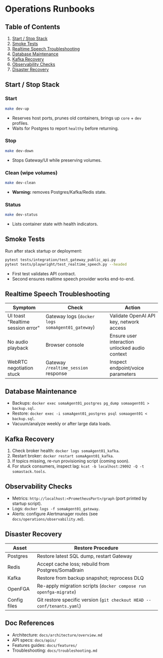 # Operations Runbooks

## Table of Contents
1. [Start / Stop Stack](#start--stop-stack)
2. [Smoke Tests](#smoke-tests)
3. [Realtime Speech Troubleshooting](#realtime-speech-troubleshooting)
4. [Database Maintenance](#database-maintenance)
5. [Kafka Recovery](#kafka-recovery)
6. [Observability Checks](#observability-checks)
7. [Disaster Recovery](#disaster-recovery)

## Start / Stop Stack

### Start
```bash
make dev-up
```
- Reserves host ports, prunes old containers, brings up `core` + `dev` profiles.
- Waits for Postgres to report `healthy` before returning.

### Stop
```bash
make dev-down
```
- Stops Gateway/UI while preserving volumes.

### Clean (wipe volumes)
```bash
make dev-clean
```
- **Warning:** removes Postgres/Kafka/Redis state.

### Status
```bash
make dev-status
```
- Lists container state with health indicators.

## Smoke Tests

Run after stack startup or deployment:
```bash
pytest tests/integration/test_gateway_public_api.py
pytest tests/playwright/test_realtime_speech.py --headed
```
- First test validates API contract.
- Second ensures realtime speech provider works end-to-end.

## Realtime Speech Troubleshooting

| Symptom | Check | Action |
| --- | --- | --- |
| UI toast "Realtime session error" | Gateway logs (`docker logs somaAgent01_gateway`) | Validate OpenAI API key, network access |
| No audio playback | Browser console | Ensure user interaction unlocked audio context |
| WebRTC negotiation stuck | Gateway `/realtime_session` response | Inspect endpoint/voice parameters |

## Database Maintenance

- Backups: `docker exec somaAgent01_postgres pg_dump somaagent01 > backup.sql`.
- Restore: `docker exec -i somaAgent01_postgres psql somaagent01 < backup.sql`.
- Vacuum/analyze weekly or after large data loads.

## Kafka Recovery

1. Check broker health: `docker logs somaAgent01_kafka`.
2. Restart broker: `docker restart somaAgent01_kafka`.
3. If topics missing, re-run provisioning script (coming soon).
4. For stuck consumers, inspect lag: `kcat -b localhost:29092 -Q -t somastack.tools`.

## Observability Checks

- Metrics: `http://localhost:<PrometheusPort>/graph` (port printed by startup script).
- Logs: `docker logs -f somaAgent01_gateway`.
- Alerts: configure Alertmanager routes (see `docs/operations/observability.md`).

## Disaster Recovery

| Asset | Restore Procedure |
| --- | --- |
| Postgres | Restore latest SQL dump, restart Gateway |
| Redis | Accept cache loss; rebuild from Postgres/SomaBrain |
| Kafka | Restore from backup snapshot; reprocess DLQ |
| OpenFGA | Re-apply migration scripts (`docker compose run openfga-migrate`) |
| Config files | Git restore specific version (`git checkout HEAD -- conf/tenants.yaml`) |

## Doc References

- Architecture: `docs/architecture/overview.md`
- API specs: `docs/apis/`
- Features guides: `docs/features/`
- Troubleshooting: `docs/troubleshooting.md`

